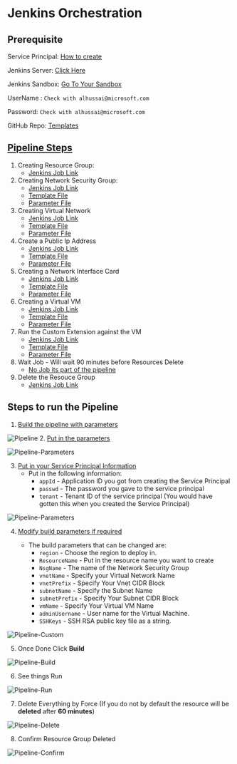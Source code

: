 # Jenkins Orchestration

## Prerequisite
Service Principal: [How to create](https://docs.microsoft.com/en-us/cli/azure/create-an-azure-service-principal-azure-cli?toc=%2Fazure%2Fazure-resource-manager%2Ftoc.json&view=azure-cli-latest)

Jenkins Server: [Click Here](http://jenkinsv2.eastus.cloudapp.azure.com:8080/job/ARM_Demo/job/Build_P20_Demo_Pipeline/)

Jenkins Sandbox: [Go To Your Sandbox](http://jenkinsv2.eastus.cloudapp.azure.com:8080/job/P20_Sandbox/)

UserName : ```Check with alhussai@microsoft.com```

Password: ```Check with alhussai@microsoft.com```

GitHub Repo: [Templates](https://github.com/albertwo1978/training-events/tree/master/jenkins)

## [Pipeline Steps](http://jenkinsv2.eastus.cloudapp.azure.com:8080/job/ARM_Demo/job/Build_P20_Demo_Pipeline/)

1. Creating Resource Group: 
    * [Jenkins Job Link](http://jenkinsv2.eastus.cloudapp.azure.com:8080/job/ARM_Demo/job/Build_RG/)
2.  Creating Network Security Group: 
    * [Jenkins Job Link](http://jenkinsv2.eastus.cloudapp.azure.com:8080/job/ARM_Demo/job/Build_NSG/)   
    * [Template File](https://github.com/albertwo1978/training-events/blob/master/jenkins/Build_NSG.json)
    * [Parameter File](https://github.com/albertwo1978/training-events/blob/master/jenkins/Build_NSG.parameters.json) 
3. Creating Virtual Network
    * [Jenkins Job Link](http://jenkinsv2.eastus.cloudapp.azure.com:8080/job/ARM_Demo/job/Build_VNET/)   
    * [Template File](https://github.com/albertwo1978/training-events/blob/master/jenkins/Build_VNet.json)
    * [Parameter File](https://github.com/albertwo1978/training-events/blob/master/jenkins/Build_VNet.parameters.json) 
4. Create a Public Ip Address
    * [Jenkins Job Link](http://jenkinsv2.eastus.cloudapp.azure.com:8080/job/ARM_Demo/job/Build_PIP/)   
    * [Template File](https://github.com/albertwo1978/training-events/blob/master/jenkins/Build_PIP.json)
    * [Parameter File](https://github.com/albertwo1978/training-events/blob/master/jenkins/Build_PIP.parameters.json)
5. Creating a Network Interface Card
    * [Jenkins Job Link](http://jenkinsv2.eastus.cloudapp.azure.com:8080/job/ARM_Demo/job/Build_NIC/)   
    * [Template File](https://github.com/albertwo1978/training-events/blob/master/jenkins/Build_NIC.json)
    * [Parameter File](https://github.com/albertwo1978/training-events/blob/master/jenkins/Build_NIC.parameters.json)
6. Creating a Virtual VM
    * [Jenkins Job Link](http://jenkinsv2.eastus.cloudapp.azure.com:8080/job/ARM_Demo/job/Build_VM/)   
    * [Template File](https://github.com/albertwo1978/training-events/blob/master/jenkins/Build_VM.json)
    * [Parameter File](https://github.com/albertwo1978/training-events/blob/master/jenkins/Build_VM.parameters.json)
7. Run the Custom Extension against the VM
    * [Jenkins Job Link](http://jenkinsv2.eastus.cloudapp.azure.com:8080/job/ARM_Demo/job/Build_VMX/)   
    * [Template File](https://github.com/albertwo1978/training-events/blob/master/jenkins/Build_VMX.json)
    * [Parameter File](https://github.com/albertwo1978/training-events/blob/master/jenkins/Build_VMX.parameters.json)
8. Wait Job - Will wait 90 minutes before Resources Delete
    * [No Job its part of the pipeline](http://jenkinsv2.eastus.cloudapp.azure.com:8080/job/ARM_Demo/job/Build_P20_Demo_Pipeline/configure)
9. Delete the Resouce Group
    * [Jenkins Job Link](http://jenkinsv2.eastus.cloudapp.azure.com:8080/job/ARM_Demo/job/P20_Delete/)

## Steps to run the Pipeline

1. [Build the pipeline with parameters](http://jenkinsv2.eastus.cloudapp.azure.com:8080/job/ARM_Demo/job/Build_P20_Demo_Pipeline/)

![Pipeline](./src/pipeline.jpg)
2. [Put in the parameters](http://jenkinsv2.eastus.cloudapp.azure.com:8080/job/ARM_Demo/job/Build_P20_Demo_Pipeline/build?delay=0sec)

![Pipeline-Parameters](./src/pipeline-parameters.jpg)

3. [Put in your Service Principal Information](http://jenkinsv2.eastus.cloudapp.azure.com:8080/job/ARM_Demo/job/Build_P20_Demo_Pipeline/build?delay=0sec)
    * Put in the following information:
        * ```appId``` - Application ID you got from creating the Service Principal
        * ```passwd``` - The password you gave to the service principal
        * ```tenant``` - Tenant ID of the service principal (You would have gotten this when you created the Service Principal)

![Pipeline-Parameters](./src/pipeline-service-principal.jpg)

4. [Modify build parameters if required](http://jenkinsv2.eastus.cloudapp.azure.com:8080/job/ARM_Demo/job/Build_P20_Demo_Pipeline/build?delay=0sec)

    * The build parameters that can be changed are:
        * ```region``` - Choose the region to deploy in.
        * ```ResourceName``` - Put in the resource name you want to create
        * ```NsgName``` - The name of the Network Security Group
        * ```vnetName``` - Specify your Virtual Network Name
        * ```vnetPrefix``` - Specify Your Vnet CIDR Block
        * ```subnetName``` - Specify the Subnet Name
        * ```subnetPrefix``` - Specify Your Subnet CIDR Block
        * ```vmName``` - Specify Your Virtual VM Name
        * ```adminUsername``` - User name for the Virtual Machine.
        * ```SSHKeys``` - SSH RSA public key file as a string.
 

![Pipeline-Custom](./src/pipeline-custom.jpg)

5. Once Done Click **Build**

![Pipeline-Build](./src/pipeline-build.jpg)

6. See things Run

![Pipeline-Run](./src/pipeline-run.jpg)

7. Delete Everything by Force (If you do not by default the resource will be **deleted** after **60 minutes**)

![Pipeline-Delete](./src/pipeline-delete.jpg)

8. Confirm Resource Group Deleted

![Pipeline-Confirm](./src/pipeline-Confirm.jpg)
